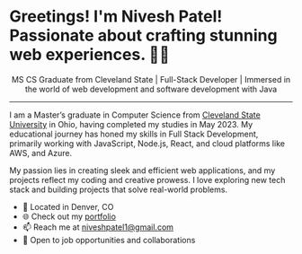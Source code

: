 # Greetings! I'm Nivesh Patel! Passionate about crafting stunning web experiences. 👨‍💻

<p align="center">
  MS CS Graduate from Cleveland State | Full-Stack Developer | Immersed in the world of web development and software development with Java
</p>

---

I am a Master’s graduate in Computer Science from [Cleveland State University](https://www.csuohio.edu/) in Ohio, having completed my studies in May 2023. My educational journey has honed my skills in Full Stack Development, primarily working with JavaScript, Node.js, React, and cloud platforms like AWS, and Azure.

My passion lies in creating sleek and efficient web applications, and my projects reflect my coding and creative prowess. I love exploring new tech stack and building projects that solve real-world problems.

- 📍 Located in Denver, CO
- 🌐 Check out my [portfolio](https://harshal.pro)
- 📫 Reach me at niveshpatel1@gmail.com
- 💼 Open to job opportunities and collaborations
